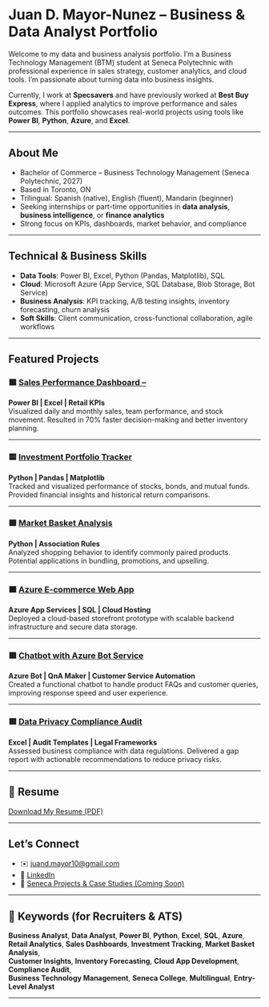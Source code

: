 # Juan D. Mayor-Nunez – Business & Data Analyst Portfolio


Welcome to my data and business analysis portfolio. I’m a Business Technology Management (BTM) student at Seneca Polytechnic with professional experience in sales strategy, customer analytics, and cloud tools. I’m passionate about turning data into business insights.

Currently, I work at **Specsavers** and have previously worked at **Best Buy Express**, where I applied analytics to improve performance and sales outcomes. This portfolio showcases real-world projects using tools like **Power BI**, **Python**, **Azure**, and **Excel**.

---

## About Me

- Bachelor of Commerce – Business Technology Management (Seneca Polytechnic, 2027)  
-  Based in Toronto, ON  
-  Trilingual: Spanish (native), English (fluent), Mandarin (beginner)  
-  Seeking internships or part-time opportunities in **data analysis**, **business intelligence**, or **finance analytics**  
-  Strong focus on KPIs, dashboards, market behavior, and compliance  

---

##  Technical & Business Skills

- **Data Tools**: Power BI, Excel, Python (Pandas, Matplotlib), SQL  
- **Cloud**: Microsoft Azure (App Service, SQL Database, Blob Storage, Bot Service)  
- **Business Analysis**: KPI tracking, A/B testing insights, inventory forecasting, churn analysis  
- **Soft Skills**: Client communication, cross-functional collaboration, agile workflows  

---

##  Featured Projects

### 🟦 [Sales Performance Dashboard – ](#)  
**Power BI | Excel | Retail KPIs**  
Visualized daily and monthly sales, team performance, and stock movement. Resulted in 70% faster decision-making and better inventory planning.

---

### 🟨 [Investment Portfolio Tracker](#)  
**Python | Pandas | Matplotlib**  
Tracked and visualized performance of stocks, bonds, and mutual funds. Provided financial insights and historical return comparisons.

---

### 🟩 [Market Basket Analysis](https://github.com/JMayor10/Sano_Freco)  
**Python | Association Rules**  
Analyzed shopping behavior to identify commonly paired products. Potential applications in bundling, promotions, and upselling.

---

### 🟧 [Azure E-commerce Web App](#)  
**Azure App Services | SQL | Cloud Hosting**  
Deployed a cloud-based storefront prototype with scalable backend infrastructure and secure data storage.

---

### 🟪 [Chatbot with Azure Bot Service](#)  
**Azure Bot | QnA Maker | Customer Service Automation**  
Created a functional chatbot to handle product FAQs and customer queries, improving response speed and user experience.

---

### 🟥 [Data Privacy Compliance Audit](#)  
**Excel | Audit Templates | Legal Frameworks**  
Assessed business compliance with data regulations. Delivered a gap report with actionable recommendations to reduce privacy risks.

---

## 📄 Resume

 [Download My Resume (PDF)](./resume.pdf)

---

##  Let’s Connect

- ✉️ [juand.mayor10@gmail.com](mailto:juand.mayor10@gmail.com)  
- 🔗 [LinkedIn](https://www.linkedin.com/in/juan-mayor-nunez-4915312a1/)  
- 🧠 [Seneca Projects & Case Studies (Coming Soon)](#)

---

## 🧠 Keywords (for Recruiters & ATS)

**Business Analyst**, **Data Analyst**, **Power BI**, **Python**, **Excel**, **SQL**, **Azure**,  
**Retail Analytics**, **Sales Dashboards**, **Investment Tracking**, **Market Basket Analysis**,  
**Customer Insights**, **Inventory Forecasting**, **Cloud App Development**, **Compliance Audit**,  
**Business Technology Management**, **Seneca College**, **Multilingual**, **Entry-Level Analyst**

---

